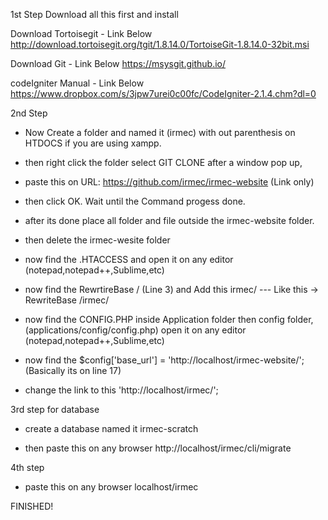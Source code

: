 1st Step Download all this first and install

Download Tortoisegit - Link Below
http://download.tortoisegit.org/tgit/1.8.14.0/TortoiseGit-1.8.14.0-32bit.msi

Download Git - Link Below
https://msysgit.github.io/

codeIgniter Manual - Link Below
https://www.dropbox.com/s/3jpw7urei0c00fc/CodeIgniter-2.1.4.chm?dl=0

 
2nd Step

- Now Create a folder and named it (irmec) with out parenthesis on HTDOCS if you are using xampp. 

- then right click the folder select GIT CLONE after a window pop up, 

- paste this on URL: https://github.com/irmec/irmec-website (Link only)

- then click OK. Wait until the Command progess done.

- after its done place all folder and file outside the irmec-website folder.

- then delete the irmec-wesite folder

- now find the .HTACCESS and open it on any editor (notepad,notepad++,Sublime,etc)

- now find the RewrtireBase / (Line 3) and Add this irmec/ --- Like this -> RewriteBase /irmec/

- now find the CONFIG.PHP inside Application folder then config folder, (applications/config/config.php) 
  open it on any editor (notepad,notepad++,Sublime,etc)

- now find the $config['base_url'] = 'http://localhost/irmec-website/'; (Basically its on line 17)

- change the link to this 'http://localhost/irmec/';

3rd step for database

- create a database named it irmec-scratch

- then paste this on any browser http://localhost/irmec/cli/migrate

4th step

- paste this on any browser localhost/irmec

FINISHED!




